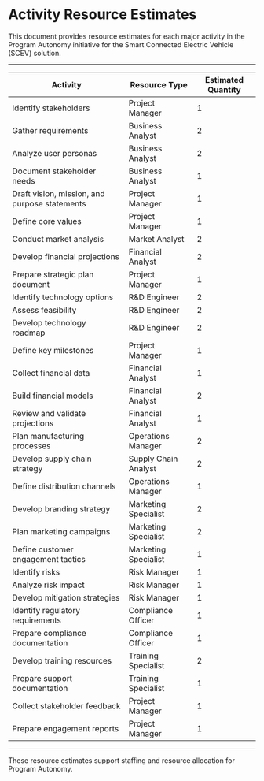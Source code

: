 # Activity Resource Estimates

This document provides resource estimates for each major activity in the Program Autonomy initiative for the Smart Connected Electric Vehicle (SCEV) solution.

---

| Activity                                      | Resource Type         | Estimated Quantity |
|-----------------------------------------------|----------------------|-------------------|
| Identify stakeholders                        | Project Manager      | 1                 |
| Gather requirements                          | Business Analyst     | 2                 |
| Analyze user personas                        | Business Analyst     | 2                 |
| Document stakeholder needs                   | Business Analyst     | 1                 |
| Draft vision, mission, and purpose statements| Project Manager      | 1                 |
| Define core values                           | Project Manager      | 1                 |
| Conduct market analysis                      | Market Analyst       | 2                 |
| Develop financial projections                | Financial Analyst    | 2                 |
| Prepare strategic plan document              | Project Manager      | 1                 |
| Identify technology options                  | R&D Engineer         | 2                 |
| Assess feasibility                           | R&D Engineer         | 2                 |
| Develop technology roadmap                   | R&D Engineer         | 2                 |
| Define key milestones                        | Project Manager      | 1                 |
| Collect financial data                       | Financial Analyst    | 1                 |
| Build financial models                       | Financial Analyst    | 2                 |
| Review and validate projections              | Financial Analyst    | 1                 |
| Plan manufacturing processes                 | Operations Manager   | 2                 |
| Develop supply chain strategy                | Supply Chain Analyst | 2                 |
| Define distribution channels                 | Operations Manager   | 1                 |
| Develop branding strategy                    | Marketing Specialist | 2                 |
| Plan marketing campaigns                     | Marketing Specialist | 2                 |
| Define customer engagement tactics           | Marketing Specialist | 1                 |
| Identify risks                               | Risk Manager         | 1                 |
| Analyze risk impact                          | Risk Manager         | 1                 |
| Develop mitigation strategies                | Risk Manager         | 1                 |
| Identify regulatory requirements             | Compliance Officer   | 1                 |
| Prepare compliance documentation             | Compliance Officer   | 1                 |
| Develop training resources                   | Training Specialist  | 2                 |
| Prepare support documentation                | Training Specialist  | 1                 |
| Collect stakeholder feedback                 | Project Manager      | 1                 |
| Prepare engagement reports                   | Project Manager      | 1                 |

---

These resource estimates support staffing and resource allocation for Program Autonomy.
